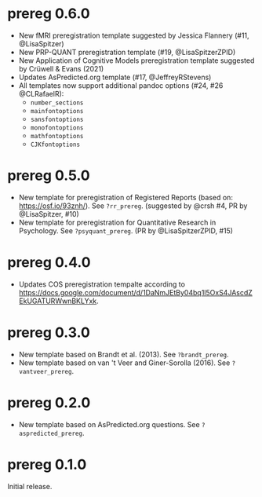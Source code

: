 # prereg 0.6.0

- New fMRI preregistration template suggested by Jessica Flannery (#11, @LisaSpitzer)
- New PRP-QUANT preregistration template (#19, @LisaSpitzerZPID)
- New Application of Cognitive Models preregistration template suggested by Crüwell & Evans (2021)
- Updates AsPredicted.org template (#17, @JeffreyRStevens)
- All templates now support additional pandoc options (#24, #26 @CLRafaelR):
  - `number_sections`
  - `mainfontoptions`
  - `sansfontoptions`
  - `monofontoptions`
  - `mathfontoptions`
  - `CJKfontoptions`

# prereg 0.5.0

- New template for preregistration of Registered Reports (based on: https://osf.io/93znh/). See `?rr_prereg`. (suggested by @crsh #4, PR by @LisaSpitzer, #10)
- New template for preregistration for Quantitative Research in Psychology. See `?psyquant_prereg`. (PR by @LisaSpitzerZPID, #15)

# prereg 0.4.0

- Updates COS preregistration tempalte according to https://docs.google.com/document/d/1DaNmJEtBy04bq1l5OxS4JAscdZEkUGATURWwnBKLYxk.

# prereg 0.3.0

- New template based on Brandt et al. (2013). See `?brandt_prereg`.
- New template based on van 't Veer and Giner-Sorolla (2016). See `?vantveer_prereg`.

# prereg 0.2.0

- New template based on AsPredicted.org questions. See `?aspredicted_prereg`.

# prereg 0.1.0

Initial release.
